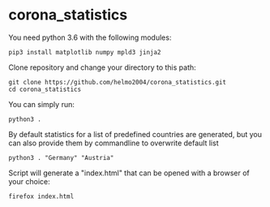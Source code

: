 # corona_statistics
You need python 3.6 with the following modules:
```
pip3 install matplotlib numpy mpld3 jinja2
```

Clone repository and change your directory to this path: 
```
git clone https://github.com/helmo2004/corona_statistics.git
cd corona_statistics
```

You can simply run:
```
python3 .
```

By default statistics for a list of predefined countries are generated,
but you can also provide them by commandline to overwrite default list
```
python3 . "Germany" "Austria"
```

Script will generate a "index.html" that can be opened with a browser of your choice:
```
firefox index.html
```
